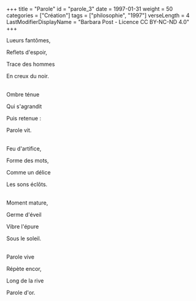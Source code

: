 +++
title = "Parole"
id = "parole_3"
date = 1997-01-31
weight = 50
categories = ["Création"]
tags = ["philosophie", "1997"]
verseLength = 4
LastModifierDisplayName = "Barbara Post - Licence CC BY-NC-ND 4.0"
+++

Lueurs fantômes,

Reflets d'espoir,

Trace des hommes

En creux du noir.

 \
Ombre ténue

Qui s'agrandit

Puis retenue :

Parole vit.

 \
Feu d'artifice,

Forme des mots,

Comme un délice

Les sons éclôts.

 \
Moment mature,

Germe d'éveil

Vibre l'épure

Sous le soleil.

 \
Parole vive

Répète encor,

Long de la rive

Parole d'or.
